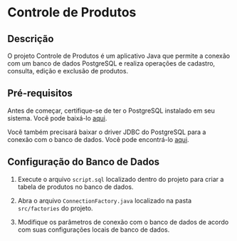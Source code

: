 # Controle de Produtos

## Descrição
O projeto Controle de Produtos é um aplicativo Java que permite a conexão com um banco de dados PostgreSQL e realiza operações de cadastro, consulta, edição e exclusão de produtos.

## Pré-requisitos
Antes de começar, certifique-se de ter o PostgreSQL instalado em seu sistema. Você pode baixá-lo [aqui](https://www.postgresql.org/download/).

Você também precisará baixar o driver JDBC do PostgreSQL para a conexão com o banco de dados. Você pode encontrá-lo [aqui](https://jdbc.postgresql.org/).

## Configuração do Banco de Dados
1. Execute o arquivo `script.sql` localizado dentro do projeto para criar a tabela de produtos no banco de dados.

2. Abra o arquivo `ConnectionFactory.java` localizado na pasta `src/factories` do projeto.

3. Modifique os parâmetros de conexão com o banco de dados de acordo com suas configurações locais de banco de dados.
